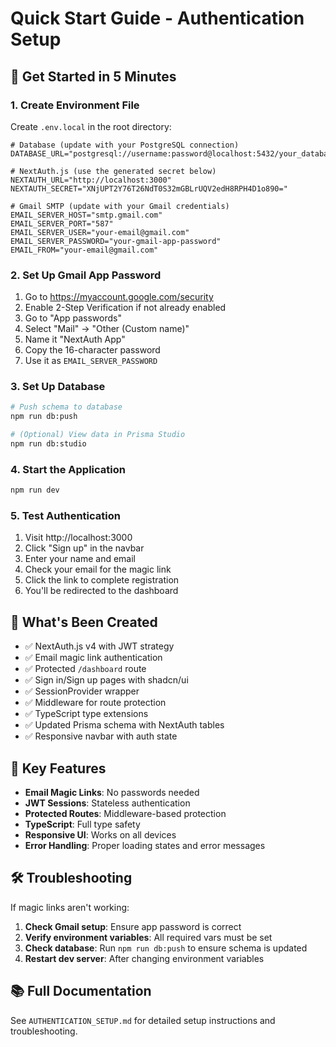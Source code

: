 # Quick Start Guide - Authentication Setup

## 🚀 Get Started in 5 Minutes

### 1. Create Environment File

Create `.env.local` in the root directory:

```env
# Database (update with your PostgreSQL connection)
DATABASE_URL="postgresql://username:password@localhost:5432/your_database"

# NextAuth.js (use the generated secret below)
NEXTAUTH_URL="http://localhost:3000"
NEXTAUTH_SECRET="XNjUPT2Y76T26NdT0S32mGBLrUQV2edH8RPH4D1o890="

# Gmail SMTP (update with your Gmail credentials)
EMAIL_SERVER_HOST="smtp.gmail.com"
EMAIL_SERVER_PORT="587"
EMAIL_SERVER_USER="your-email@gmail.com"
EMAIL_SERVER_PASSWORD="your-gmail-app-password"
EMAIL_FROM="your-email@gmail.com"
```

### 2. Set Up Gmail App Password

1. Go to https://myaccount.google.com/security
2. Enable 2-Step Verification if not already enabled
3. Go to "App passwords"
4. Select "Mail" → "Other (Custom name)"
5. Name it "NextAuth App"
6. Copy the 16-character password
7. Use it as `EMAIL_SERVER_PASSWORD`

### 3. Set Up Database

```bash
# Push schema to database
npm run db:push

# (Optional) View data in Prisma Studio
npm run db:studio
```

### 4. Start the Application

```bash
npm run dev
```

### 5. Test Authentication

1. Visit http://localhost:3000
2. Click "Sign up" in the navbar
3. Enter your name and email
4. Check your email for the magic link
5. Click the link to complete registration
6. You'll be redirected to the dashboard

## 📁 What's Been Created

- ✅ NextAuth.js v4 with JWT strategy
- ✅ Email magic link authentication
- ✅ Protected `/dashboard` route
- ✅ Sign in/Sign up pages with shadcn/ui
- ✅ SessionProvider wrapper
- ✅ Middleware for route protection
- ✅ TypeScript type extensions
- ✅ Updated Prisma schema with NextAuth tables
- ✅ Responsive navbar with auth state

## 🔧 Key Features

- **Email Magic Links**: No passwords needed
- **JWT Sessions**: Stateless authentication
- **Protected Routes**: Middleware-based protection
- **TypeScript**: Full type safety
- **Responsive UI**: Works on all devices
- **Error Handling**: Proper loading states and error messages

## 🛠️ Troubleshooting

If magic links aren't working:

1. **Check Gmail setup**: Ensure app password is correct
2. **Verify environment variables**: All required vars must be set
3. **Check database**: Run `npm run db:push` to ensure schema is updated
4. **Restart dev server**: After changing environment variables

## 📚 Full Documentation

See `AUTHENTICATION_SETUP.md` for detailed setup instructions and troubleshooting.
